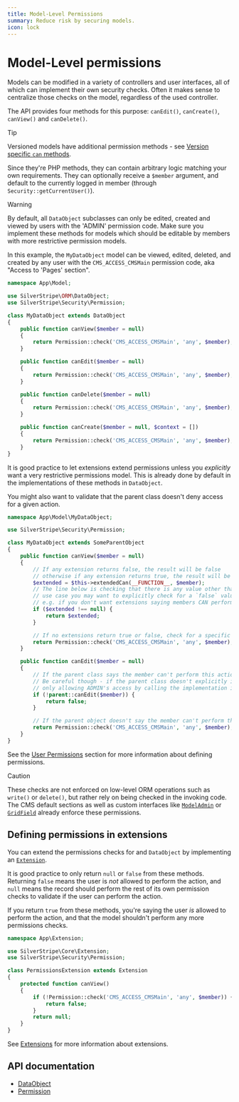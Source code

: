 ```yaml
---
title: Model-Level Permissions
summary: Reduce risk by securing models.
icon: lock
---
```


# Model-Level permissions

Models can be modified in a variety of controllers and user interfaces, all of which can implement their own security
checks. Often it makes sense to centralize those checks on the model, regardless of the used controller.

The API provides four methods for this purpose: `canEdit()`, `canCreate()`, `canView()` and `canDelete()`.

> [!TIP]
> Versioned models have additional permission methods - see [Version specific `can` methods](versioning#permission-methods).

Since they're PHP methods, they can contain arbitrary logic matching your own requirements. They can optionally receive
a `$member` argument, and default to the currently logged in member (through `Security::getCurrentUser()`).

> [!WARNING]
> By default, all `DataObject` subclasses can only be edited, created and viewed by users with the 'ADMIN' permission code.
> Make sure you implement these methods for models which should be editable by members with more restrictive permission models.

In this example, the `MyDataObject` model can be viewed, edited, deleted, and created by any user with the `CMS_ACCESS_CMSMain` permission code, aka "Access to 'Pages' section".

```php
namespace App\Model;

use SilverStripe\ORM\DataObject;
use SilverStripe\Security\Permission;

class MyDataObject extends DataObject
{
    public function canView($member = null)
    {
        return Permission::check('CMS_ACCESS_CMSMain', 'any', $member);
    }

    public function canEdit($member = null)
    {
        return Permission::check('CMS_ACCESS_CMSMain', 'any', $member);
    }

    public function canDelete($member = null)
    {
        return Permission::check('CMS_ACCESS_CMSMain', 'any', $member);
    }

    public function canCreate($member = null, $context = [])
    {
        return Permission::check('CMS_ACCESS_CMSMain', 'any', $member);
    }
}
```

It is good practice to let extensions extend permissions unless you *explicitly* want a very restrictive permissions model. This is already done by default in the implementations of these methods in `DataObject`.

You might also want to validate that the parent class doesn't deny access for a given action.

```php
namespace App\Model\MyDataObject;

use SilverStripe\Security\Permission;

class MyDataObject extends SomeParentObject
{
    public function canView($member = null)
    {
        // If any extension returns false, the result will be false
        // otherwise if any extension returns true, the result will be true
        $extended = $this->extendedCan(__FUNCTION__, $member);
        // The line below is checking that there is any value other than null, but depending on your
        // use case you may want to explicitly check for a `false` value instead, and ignore any true values,
        // e.g. if you don't want extensions saying members CAN perform this action before you've done your own checks.
        if ($extended !== null) {
            return $extended;
        }

        // If no extensions return true or false, check for a specific permission here.
        return Permission::check('CMS_ACCESS_CMSMain', 'any', $member);
    }

    public function canEdit($member = null)
    {
        // If the parent class says the member can't perform this action, don't let them do it.
        // Be careful though - if the parent class doesn't explicitly implement canEdit(), you will end up
        // only allowing ADMIN's access by calling the implementation in the DataObject class.
        if (!parent::canEdit($member)) {
            return false;
        }

        // If the parent object doesn't say the member can't perform the action, do our own checks.
        return Permission::check('CMS_ACCESS_CMSMain', 'any', $member);
    }
}
```

See the [User Permissions](/developer_guides/security/permissions/) section for more information about defining permissions.

> [!CAUTION]
> These checks are not enforced on low-level ORM operations such as `write()` or `delete()`, but rather rely on being
> checked in the invoking code. The CMS default sections as well as custom interfaces like [`ModelAdmin`](api:SilverStripe\Admin\ModelAdmin) or
> [`GridField`](api:SilverStripe\Forms\GridField\GridField) already enforce these permissions.

## Defining permissions in extensions

You can extend the permissions checks for and `DataObject` by implementing an [`Extension`](api:SilverStripe\Core\Extension).

It is good practice to only return `null` or `false` from these methods. Returning `false` means the user is *not* allowed to perform the action, and `null` means the record should perform the rest of its own permission checks to validate if the user can perform the action.

If you return `true` from these methods, you're saying the user *is* allowed to perform the action, and that the model shouldn't perform any more permissions checks.

```php
namespace App\Extension;

use SilverStripe\Core\Extension;
use SilverStripe\Security\Permission;

class PermissionsExtension extends Extension
{
    protected function canView()
    {
        if (!Permission::check('CMS_ACCESS_CMSMain', 'any', $member)) {
            return false;
        }
        return null;
    }
}
```

See [Extensions](/developer_guides/extending/extensions/) for more information about extensions.

## API documentation

- [DataObject](api:SilverStripe\ORM\DataObject)
- [Permission](api:SilverStripe\Security\Permission)
